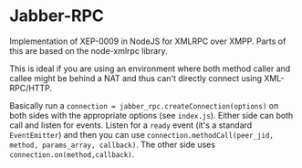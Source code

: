 # Jabber-RPC

Implementation of XEP-0009 in NodeJS for XMLRPC over XMPP. Parts of this  are based on the node-xmlrpc library.

This is ideal if you are using an environment where both method caller and callee might be behind a NAT and thus can't directly connect using XML-RPC/HTTP.


Basically run a `connection = jabber_rpc.createConnection(options)` on both sides with the appropriate options (see `index.js`).
Either side can both call and listen for events. Listen for a `ready` event (it's a standard `EventEmitter`) and then you can use `connection.methodCall(peer_jid, method, params_array, callback)`. The other side uses `connection.on(method,callback)`.
